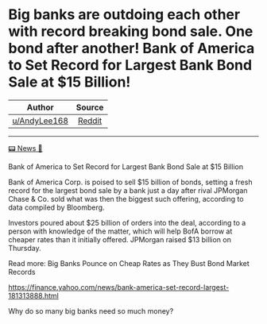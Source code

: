 Big banks are outdoing each other with record breaking bond sale. One bond after another! Bank of America to Set Record for Largest Bank Bond Sale at $15 Billion!
==================================================================================================================================================================

| Author      | Source | 
|  :----:     |    :----:   |        
| [u/AndyLee168](https://www.reddit.com/user/AndyLee168/) | [Reddit](https://www.reddit.com/r/GME/comments/mt45h8/big_banks_are_outdoing_each_other_with_record/) |

---

[📟 News 📰](https://www.reddit.com/r/GME/search?q=flair_name%3A%22%F0%9F%93%9F%20News%20%F0%9F%93%B0%22&restrict_sr=1)

Bank of America to Set Record for Largest Bank Bond Sale at $15 Billion

Bank of America Corp. is poised to sell $15 billion of bonds, setting a fresh record for the largest bond sale by a bank just a day after rival JPMorgan Chase & Co. sold what was then the biggest such offering, according to data compiled by Bloomberg.

Investors poured about $25 billion of orders into the deal, according to a person with knowledge of the matter, which will help BofA borrow at cheaper rates than it initially offered. JPMorgan raised $13 billion on Thursday.

Read more: Big Banks Pounce on Cheap Rates as They Bust Bond Market Records

<https://finance.yahoo.com/news/bank-america-set-record-largest-181313888.html>

Why do so many big banks need so much money?

